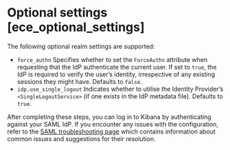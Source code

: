# Optional settings [ece_optional_settings]

The following optional realm settings are supported:

* `force_authn` Specifies whether to set the `ForceAuthn` attribute when requesting that the IdP authenticate the current user. If set to `true`, the IdP is required to verify the user’s identity, irrespective of any existing sessions they might have. Defaults to `false`.
* `idp.use_single_logout` Indicates whether to utilise the Identity Provider’s `<SingleLogoutService>` (if one exists in the IdP metadata file). Defaults to `true`.

After completing these steps, you can log in to Kibana by authenticating against your SAML IdP. If you encounter any issues with the configuration, refer to the [SAML troubleshooting page](/troubleshoot/elasticsearch/security/trb-security-saml.md) which contains information about common issues and suggestions for their resolution.

